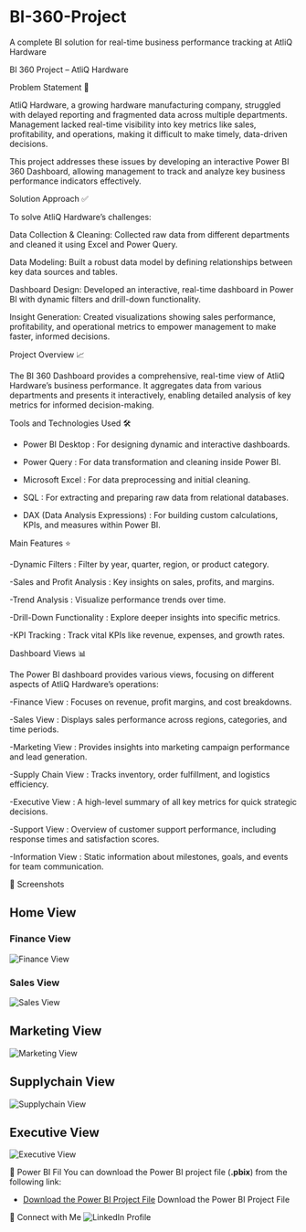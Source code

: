 # BI-360-Project
A complete BI solution for real-time business performance tracking at AtliQ Hardware

BI 360 Project – AtliQ Hardware

Problem Statement 🛑

AtliQ Hardware, a growing hardware manufacturing company, struggled with delayed reporting and fragmented data across multiple departments. Management lacked real-time visibility into key metrics like sales, profitability, and operations, making it difficult to make timely, data-driven decisions.

This project addresses these issues by developing an interactive Power BI 360 Dashboard, allowing management to track and analyze key business performance indicators effectively.

Solution Approach ✅

To solve AtliQ Hardware’s challenges:

Data Collection & Cleaning: Collected raw data from different departments and cleaned it using Excel and Power Query.

Data Modeling: Built a robust data model by defining relationships between key data sources and tables.

Dashboard Design: Developed an interactive, real-time dashboard in Power BI with dynamic filters and drill-down functionality.

Insight Generation: Created visualizations showing sales performance, profitability, and operational metrics to empower management to make faster, informed decisions.

Project Overview 📈

The BI 360 Dashboard provides a comprehensive, real-time view of AtliQ Hardware’s business performance. It aggregates data from various departments and presents it interactively, enabling detailed analysis of key metrics for informed decision-making.

Tools and Technologies Used 🛠️

- Power BI Desktop : For designing dynamic and interactive dashboards.

- Power Query : For data transformation and cleaning inside Power BI.

- Microsoft Excel : For data preprocessing and initial cleaning.

- SQL : For extracting and preparing raw data from relational databases.

- DAX (Data Analysis Expressions) : For building custom calculations, KPIs, and measures within Power BI.

Main Features ⭐

-Dynamic Filters : Filter by year, quarter, region, or product category.

-Sales and Profit Analysis : Key insights on sales, profits, and margins.

-Trend Analysis : Visualize performance trends over time.

-Drill-Down Functionality : Explore deeper insights into specific metrics.

-KPI Tracking : Track vital KPIs like revenue, expenses, and growth rates.

Dashboard Views 📊

The Power BI dashboard provides various views, focusing on different aspects of AtliQ Hardware’s operations:

-Finance View : Focuses on revenue, profit margins, and cost breakdowns.

-Sales View : Displays sales performance across regions, categories, and time periods.

-Marketing View : Provides insights into marketing campaign performance and lead generation.

-Supply Chain View : Tracks inventory, order fulfillment, and logistics efficiency.

-Executive View : A high-level summary of all key metrics for quick strategic decisions.

-Support View : Overview of customer support performance, including response times and satisfaction scores.

-Information View : Static information about milestones, goals, and events for team communication.


📸 Screenshots

## Home View
<a href="https://github.com/noorsaba1104/BI-360-Project/blob/main/Home_Page.PNG"></a>

### Finance View
![Finance View]("C:\Users\91834\Downloads\F_Saba.PNG")

### Sales View
![Sales View]("C:\Users\91834\Downloads\S_Saba.PNG")

## Marketing View
![Marketing View]("C:\Users\91834\Downloads\M_Saba.PNG")

## Supplychain View
![Supplychain View]("C:\Users\91834\Downloads\SC_Saba.PNG")

## Executive View
![Executive View]("C:\Users\91834\Downloads\E_Saba.PNG")

📂 Power BI Fil You can download the Power BI project file (**.pbix**) from the following link:  
- [Download the Power BI Project File]("https://app.powerbi.com/view?r=eyJrIjoiYzU2ZjQ5NmQtZGZhYi00NDgzLTg5ODQtNDA2ZjdjOWFmNGM4IiwidCI6ImM2ZTU0OWIzLTVmNDUtNDAzMi1hYWU5LWQ0MjQ0ZGM1YjJjNCJ9")
Download the Power BI Project File

📱 Connect with Me
![LinkedIn Profile]("https://www.linkedin.com/in/noorsaba-ms/")

